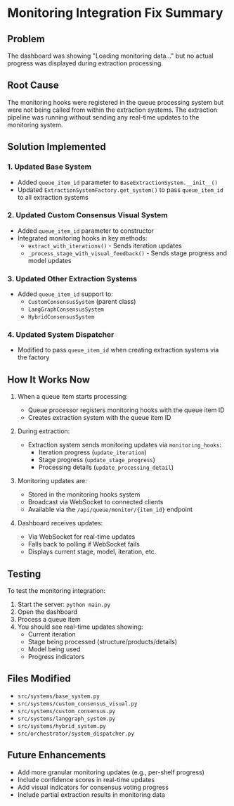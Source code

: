 # Monitoring Integration Fix Summary

## Problem
The dashboard was showing "Loading monitoring data..." but no actual progress was displayed during extraction processing.

## Root Cause
The monitoring hooks were registered in the queue processing system but were not being called from within the extraction systems. The extraction pipeline was running without sending any real-time updates to the monitoring system.

## Solution Implemented

### 1. **Updated Base System**
- Added `queue_item_id` parameter to `BaseExtractionSystem.__init__()`
- Updated `ExtractionSystemFactory.get_system()` to pass `queue_item_id` to all extraction systems

### 2. **Updated Custom Consensus Visual System**
- Added `queue_item_id` parameter to constructor
- Integrated monitoring hooks in key methods:
  - `extract_with_iterations()` - Sends iteration updates
  - `_process_stage_with_visual_feedback()` - Sends stage progress and model updates

### 3. **Updated Other Extraction Systems**
- Added `queue_item_id` support to:
  - `CustomConsensusSystem` (parent class)
  - `LangGraphConsensusSystem`
  - `HybridConsensusSystem`

### 4. **Updated System Dispatcher**
- Modified to pass `queue_item_id` when creating extraction systems via the factory

## How It Works Now

1. When a queue item starts processing:
   - Queue processor registers monitoring hooks with the queue item ID
   - Creates extraction system with the queue item ID

2. During extraction:
   - Extraction system sends monitoring updates via `monitoring_hooks`:
     - Iteration progress (`update_iteration`)
     - Stage progress (`update_stage_progress`)
     - Processing details (`update_processing_detail`)

3. Monitoring updates are:
   - Stored in the monitoring hooks system
   - Broadcast via WebSocket to connected clients
   - Available via the `/api/queue/monitor/{item_id}` endpoint

4. Dashboard receives updates:
   - Via WebSocket for real-time updates
   - Falls back to polling if WebSocket fails
   - Displays current stage, model, iteration, etc.

## Testing
To test the monitoring integration:

1. Start the server: `python main.py`
2. Open the dashboard
3. Process a queue item
4. You should see real-time updates showing:
   - Current iteration
   - Stage being processed (structure/products/details)
   - Model being used
   - Progress indicators

## Files Modified
- `src/systems/base_system.py`
- `src/systems/custom_consensus_visual.py`
- `src/systems/custom_consensus.py`
- `src/systems/langgraph_system.py`
- `src/systems/hybrid_system.py`
- `src/orchestrator/system_dispatcher.py`

## Future Enhancements
- Add more granular monitoring updates (e.g., per-shelf progress)
- Include confidence scores in real-time updates
- Add visual indicators for consensus voting progress
- Include partial extraction results in monitoring data